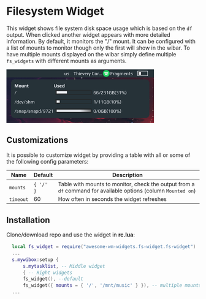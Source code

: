 # Filesystem Widget

This widget shows file system disk space usage which is based on the `df` output. When clicked another widget appears with more detailed information. By default, it monitors the "/" mount. It can be configured with a list of mounts to monitor though only the first will show in the wibar. To have multiple mounts displayed on the wibar simply define multiple `fs_widgets` with different mounts as arguments.

![](./screenshot.png)

## Customizations

It is possible to customize widget by providing a table with all or some of the following config parameters:

| Name | Default | Description |
|---|---|---|
| `mounts` | `{ '/' }` | Table with mounts to monitor, check the output from a `df` command for available options (column `Mounted on`) |
| `timeout` | 60 | How often in seconds the widget refreshes |

## Installation

Clone/download repo and use the widget in **rc.lua**:

```lua
  local fs_widget = require("awesome-wm-widgets.fs-widget.fs-widget")
  ...
  s.mywibox:setup {
      s.mytasklist, -- Middle widget
      { -- Right widgets
      fs_widget(), --default
      fs_widget({ mounts = { '/', '/mnt/music' } }), -- multiple mounts
  ...
```
